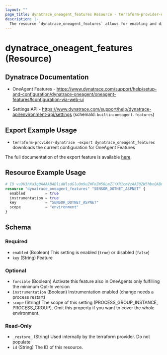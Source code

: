 ```yaml
---
layout: ""
page_title: dynatrace_oneagent_features Resource - terraform-provider-dynatrace"
description: |-
  The resource `dynatrace_oneagent_features` allows for enabling and disabling OneAgent Features (Sensors, ...)
---
```


# dynatrace_oneagent_features (Resource)

## Dynatrace Documentation

- OneAgent Features - https://www.dynatrace.com/support/help/setup-and-configuration/dynatrace-oneagent/oneagent-features#configuration-via-web-ui

- Settings API - https://www.dynatrace.com/support/help/dynatrace-api/environment-api/settings (schemaId: `builtin:oneagent.features`)

## Export Example Usage

- `terraform-provider-dynatrace -export dynatrace_oneagent_features` downloads the current configuration for OneAgent Features

The full documentation of the export feature is available [here](https://registry.terraform.io/providers/dynatrace-oss/dynatrace/latest/docs/guides/export-v2).

## Resource Example Usage

```terraform
# ID vu9U3hXa3q0AAAABABlidWlsdGluOm9uZWFnZW50LmZlYXR1cmVzAAZ0ZW5hbnQABnRlbmFudAAkMWQzYjY4ODMtOWViZi0zMDljLTg1YjktNjg4OTcxYzE3NDM1vu9U3hXa3q0
resource "dynatrace_oneagent_features" "SENSOR_DOTNET_ASPNET" {
  enabled         = true
  instrumentation = true
  key             = "SENSOR_DOTNET_ASPNET"
  scope           = "environment"
}
```

<!-- schema generated by tfplugindocs -->
## Schema

### Required

- `enabled` (Boolean) This setting is enabled (`true`) or disabled (`false`)
- `key` (String) Feature

### Optional

- `forcible` (Boolean) Activate this feature also in OneAgents only fulfilling the minimum Opt-In version
- `instrumentation` (Boolean) Instrumentation enabled (change needs a process restart)
- `scope` (String) The scope of this setting (PROCESS_GROUP_INSTANCE, PROCESS_GROUP). Omit this property if you want to cover the whole environment.

### Read-Only

- `_restore_` (String) Used internally by the terraform provider. Do not populate
- `id` (String) The ID of this resource.
 